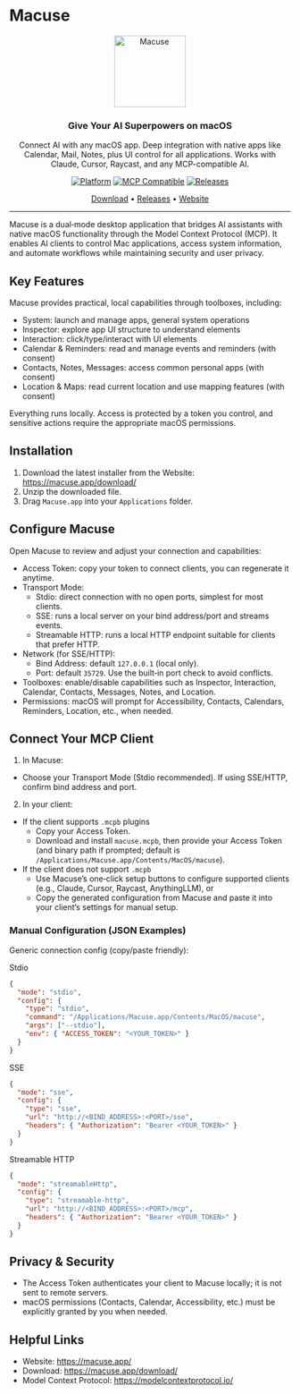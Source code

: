 # Macuse

<p align="center">
  <img src="https://macuse.app/logo.png" alt="Macuse" width="128" height="128">
</p>

<h3 align="center">
  Give Your AI Superpowers on macOS
</h3>

<p align="center">
  Connect AI with any macOS app. Deep integration with native apps like Calendar, Mail, Notes, plus UI control for all applications. Works with Claude, Cursor, Raycast, and any MCP-compatible AI.
</p>

<p align="center">
  <a href="#"><img src="https://img.shields.io/badge/platform-macOS_10.15+-lightgreen" alt="Platform"></a>
  <a href="https://modelcontextprotocol.io"><img src="https://img.shields.io/badge/MCP-Compatible-green" alt="MCP Compatible"></a>
  <a href="#releases"><img src="https://img.shields.io/badge/CI-GitHub%20Releases-blue" alt="Releases"></a>
</p>

<p align="center">
  <a href="https://macuse.app/download/">Download</a> •
  <a href="#releases">Releases</a> •
  <a href="https://macuse.app">Website</a>
</p>

---

Macuse is a dual‑mode desktop application that bridges AI assistants with native macOS functionality through the Model Context Protocol (MCP). It enables AI clients to control Mac applications, access system information, and automate workflows while maintaining security and user privacy.

## Key Features

Macuse provides practical, local capabilities through toolboxes, including:

- System: launch and manage apps, general system operations
- Inspector: explore app UI structure to understand elements
- Interaction: click/type/interact with UI elements
- Calendar & Reminders: read and manage events and reminders (with consent)
- Contacts, Notes, Messages: access common personal apps (with consent)
- Location & Maps: read current location and use mapping features (with consent)

Everything runs locally. Access is protected by a token you control, and sensitive actions require the appropriate macOS permissions.

## Installation

1. Download the latest installer from the Website: https://macuse.app/download/
2. Unzip the downloaded file.
3. Drag `Macuse.app` into your `Applications` folder.

## Configure Macuse

Open Macuse to review and adjust your connection and capabilities:

- Access Token: copy your token to connect clients, you can regenerate it anytime.
- Transport Mode:
  - Stdio: direct connection with no open ports, simplest for most clients.
  - SSE: runs a local server on your bind address/port and streams events.
  - Streamable HTTP: runs a local HTTP endpoint suitable for clients that prefer HTTP.
- Network (for SSE/HTTP):
  - Bind Address: default `127.0.0.1` (local only).
  - Port: default `35729`. Use the built‑in port check to avoid conflicts.
- Toolboxes: enable/disable capabilities such as Inspector, Interaction, Calendar, Contacts, Messages, Notes, and Location.
- Permissions: macOS will prompt for Accessibility, Contacts, Calendars, Reminders, Location, etc., when needed.

## Connect Your MCP Client

1. In Macuse:

- Choose your Transport Mode (Stdio recommended). If using SSE/HTTP, confirm bind address and port.

2. In your client:

- If the client supports `.mcpb` plugins
  - Copy your Access Token.
  - Download and install `macuse.mcpb`, then provide your Access Token (and binary path if prompted; default is `/Applications/Macuse.app/Contents/MacOS/macuse`).
- If the client does not support `.mcpb`
  - Use Macuse’s one‑click setup buttons to configure supported clients (e.g., Claude, Cursor, Raycast, AnythingLLM), or
  - Copy the generated configuration from Macuse and paste it into your client’s settings for manual setup.

### Manual Configuration (JSON Examples)

Generic connection config (copy/paste friendly):

Stdio

```json
{
  "mode": "stdio",
  "config": {
    "type": "stdio",
    "command": "/Applications/Macuse.app/Contents/MacOS/macuse",
    "args": ["--stdio"],
    "env": { "ACCESS_TOKEN": "<YOUR_TOKEN>" }
  }
}
```

SSE

```json
{
  "mode": "sse",
  "config": {
    "type": "sse",
    "url": "http://<BIND_ADDRESS>:<PORT>/sse",
    "headers": { "Authorization": "Bearer <YOUR_TOKEN>" }
  }
}
```

Streamable HTTP

```json
{
  "mode": "streamableHttp",
  "config": {
    "type": "streamable-http",
    "url": "http://<BIND_ADDRESS>:<PORT>/mcp",
    "headers": { "Authorization": "Bearer <YOUR_TOKEN>" }
  }
}
```

## Privacy & Security

- The Access Token authenticates your client to Macuse locally; it is not sent to remote servers.
- macOS permissions (Contacts, Calendar, Accessibility, etc.) must be explicitly granted by you when needed.

## Helpful Links

- Website: https://macuse.app/
- Download: https://macuse.app/download/
- Model Context Protocol: https://modelcontextprotocol.io/
